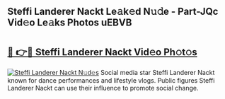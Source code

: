 ## Steffi Landerer Nackt Le𝚊k𝚎d N𝚞𝚍e - Part-JQc Vid𝚎o Le𝚊ks Photos uEBVB

# <h2><a href="http://fb1d9ld.evod.top/?m=Steffi+Landerer+Nackt">🔗 👉🔴 Steffi Landerer Nackt Vid𝚎o Ph𝚘t𝚘s</a></h2>

[![Steffi Landerer Nackt N𝚞d𝚎s](https://i.imgur.com/8V9OHl7.gif)](http://fb1d9ld.evod.top/?m=Steffi+Landerer+Nackt)
Social media star Steffi Landerer Nackt known for dance performances and lifestyle vlogs. Public figures Steffi Landerer Nackt can use their influence to promote social change. 
